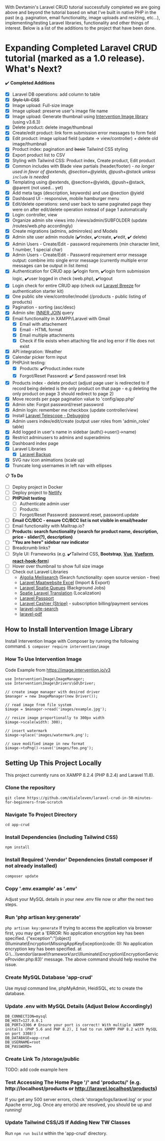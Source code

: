 With Devtamin's Laravel CRUD tutorial successfully completed we are going above and beyond the tutorial based on what I've built in native PHP in the past (e.g. pagination, email functionality, image uploads and resizing, etc...), implementing/testing Laravel libraries, functionality and other things of interest. Below is a list of the additions to the project that have been done.

# Expanding Completed Laravel CRUD tutorial (marked as a 1.0 release). What's Next?

✔️ **Completed Additions**
- [x] Laravel DB operations: add column to table
- [x] ~~Style UI: CSS~~
- [x] Image upload: Full-size image
- [x] Image upload: preserve user's image file name
- [x] Image upload: Generate thumbnail using [Intervention Image library](https://image.intervention.io/v3) (using v3.6.3)
- [x] Delete product: delete image/thumbnail
- [x] Create/edit product: link form submission error messages to form field
- [x] Edit product: image upload field (update -> view/controller) + delete old image/thumbnail
- [x] Product index: pagination and ~~basic~~ Tailwind CSS styling
- [x] Export product list to CSV
- [x] Styling with Tailwind CSS: Product index, Create product, Edit product
- [x] Common includes with Blade view partials (header/footer) - *no longer used in favor of @extends, @section+@yields, @push+@stack unless `include` is needed*
- [x] Templating using @extends, @section+@yields, @push+@stack, @parent (not used... yet)
- [x] Add meta tags (description, keywords) and use @section @yield
- [x] Dashboard UI - responsive, mobile hamburger menu
- [x] Edit/delete operations: send user back to same paginated page they were on after edit/delete operation instead of page 1 automatically
- [x] Login: controller, view
- [x] Organize admin site views into /views/admin/SUBFOLDER (update /routes/web.php accordingly)
- [x] Create migrations (admins, adminroles) and Models
- [x] Admin site user admin module (✔️index, ✔️create, ✔️edit, ✔️ delete)
- [x] Admin Users - Create/Edit - password requirements (min character limit, 1 number, 1 special char)
- [x] Admin Users - Create/Edit - Password requirement error message output: combine into single error message (currently multiple error messages can be output in list items)
- [x] Authentication for CRUD app (✔️login form, ✔️login form submission logic, ✔️user logged in check (web.php), ✔️logout
- [x] Login check for entire CRUD app (check out [Laravel Breeze](https://laravel.com/docs/11.x/starter-kits#breeze-and-blade) for authentication starter kit)
- [x] One public site view/controller/model (/products - public listing of products)
- [x] Pagination - sorting (asc/desc)
- [x] Admin site: [INNER JOIN](https://laravel.com/docs/11.x/queries#joins) query
- [x] Email functionality in XAMPP/Laravel with Gmail
  - [x] Email with attachement
  - [x] Email - HTML format
  - [x] Email multiple attachments
  - [x] Check if file exists when attaching file and log error if file does not exist
- [x] API integration: Weather
- [x] Calendar picker form input
- [x] PHPUnit testing:
   - [x] Products: ✔️Product.index route
   - [x] Forgot/Reset Password: ✔️ Send password reset link
- [x] Products index - delete product (adjust page user is redirected to if record being deleted is the only product on that page - e.g deleting the only product on page 3  should redirect to page 2)
- [x] Move records per page pagination value to 'config/app.php'
- [x] Admin site: Forgot password/reset password
- [x] Admin login: remember me checkbox (update controller/view)
- [x] Install [Laravel Telescope - Debugging](https://laravel.com/docs/11.x/telescope)
- [x] Admin users index/edit/create (output user roles from 'admin_roles' table)
- [x] Add logged in user's name in sidebar (auth()->user()->name)
- [x] Restrict adminusers to admins and superadmins
- [x] Dashboard index page
- [x] Laravel Libraries
  - [x] [Laravel Backup](https://spatie.be/docs/laravel-backup/v8/introduction)
- [x] SVG nav icon animations (scale up)
- [x] Truncate long usernames in left nav with ellipses

📋 **To Do**
- [ ] Deploy project in Docker
- [ ] Deploy project to [Netlify](https://www.netlify.com/)
- [ ] **PHPUnit testing**
  - [ ] Authenticate admin user
  - [ ] Products: 
  - [ ] Forgot/Reset Password: password.reset, password.update
- [ ] **Email CC/BCC - ensure CC/BCC list is not visible in email/header**
- [ ] Email functionality with Mailtrap.io?
- [ ] **Products: search functionality (search for product name, description, price - slider(?), description)**
- [ ] **"You are here" sidebar nav indicator**
- [ ] Breadcrumb links?
- [ ] Style UI: Frameworks (e.g. ✔️Tailwind CSS, **Bootstrap**, **[Vue](https://v2.vuejs.org/v2/cookbook/form-validation#Using-Custom-Validation)**, **[Vueform](https://vueform.com/)**, **[react-hook-form](https://react-hook-form.com/)**)
- [ ] Hover over thumbnail to show full size image
- [ ] Check out Laravel Libraries
  - [Algolia Meilisearch](https://laravel.com/docs/11.x/scout) (Search functionality: open source version - free)
  - [Laravel Maatwebsite Excel](https://laravel-excel.com/) (Import & Export) 
  - [Laravel Spatie Queues](https://spatie.be/docs/laravel-health/v1/available-checks/queue) (Background Jobs)
  - [Spatie Laravel Translation](https://spatie.be/docs/laravel-translatable/v6/introduction) (Localization)
  - [Laravel Passport](https://laravel.com/docs/11.x/passport)
  - [Laravel Cashier (Stripe)](https://laravel.com/docs/11.x/billing) - subscription billing/payment services
  - [laravel-site-search](https://spatie.be/docs/laravel-site-search)
  - [laravel-pdf](https://spatie.be/docs/laravel-pdf)


## How to Install Intervention Image Library
Install Intervention Image with Composer by running the following command.
`$ composer require intervention/image`

### How To Use Intervention Image
Code Example from https://image.intervention.io/v3

```
use Intervention\Image\ImageManager;
use Intervention\Image\Drivers\Gd\Driver;

// create image manager with desired driver
$manager = new ImageManager(new Driver());

// read image from file system
$image = $manager->read('images/example.jpg');

// resize image proportionally to 300px width
$image->scale(width: 300);

// insert watermark
$image->place('images/watermark.png');

// save modified image in new format 
$image->toPng()->save('images/foo.png');
```

## Setting Up This Project Locally
This project currently runs on XAMPP 8.2.4 (PHP 8.2.4) and Laravel 11.8).

### Clone the repository
```git clone https://github.com/dialeleven/laravel-crud-in-50-minutes-for-beginners-from-scratch```

### Navigate To Project Directory
```cd app-crud```

### Install Dependencies (including Tailwind CSS)
```npm install```

### Install Required '/vendor' Dependencies (install composer if not already installed)
```composer update```

### Copy '.env.example' as '.env'
Adjust your MySQL details in your new .env file now or after the next two steps.

### Run 'php artisan key:generate'
```php artisan key:generate```
If trying to access the application via browser first, you may get a 'ERROR: No application encryption key has been specified. {"exception":"[object] (Illuminate\\Encryption\\MissingAppKeyException(code: 0): No application encryption key has been specified. at G:\\...\\\vendor\\laravel\\framework\\src\\Illuminate\\Encryption\\EncryptionServiceProvider.php:83)' message. The above command should help resolve the issue.

### Create MySQL Database 'app-crud'
Use mysql command line, phpMyAdmin, HeidiSQL, etc to create the database.

### Update .env with MySQL Details (Adjust Below Accordingly)
```
DB_CONNECTION=mysql
DB_HOST=127.0.0.1
DB_PORT=3306 # Ensure your port is correct! With multiple XAMPP installs (PHP 5.6 and PHP 8.2), I had to run XAMPP PHP 8.2 with MySQL on port 3308!)
DB_DATABASE=app-crud
DB_USERNAME=root
DB_PASSWORD=
```

### Create Link To /storage/public
TODO: add code example here

### Test Accessing The Home Page '/' and 'products/' (e.g. http://localhost/products or http://laravel.localhost/products)
If you get any 500 server errors, check 'storage/logs/laravel.log' or your Apache error_log. Once any error(s) are resolved, you should be up and running!

### Update Tailwind CSS/JS If Adding New TW Classes
Run ```npm run build``` within the 'app-crud' directory.
